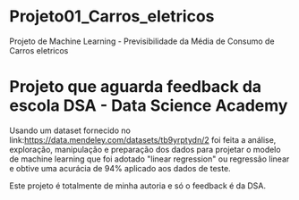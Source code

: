 # Projeto01_Carros_eletricos
Projeto de Machine Learning - Previsibilidade da Média de Consumo de Carros eletricos

# Projeto que aguarda feedback da escola DSA - Data Science Academy
Usando um dataset fornecido no link:https://data.mendeley.com/datasets/tb9yrptydn/2
foi feita a análise, exploração, manipulação e preparação dos dados para projetar o modelo de machine learning que foi adotado "linear regression" ou regressão linear e
obtive uma acurácia de 94% aplicado aos dados de teste. 

Este projeto é totalmente de minha autoria e só o feedback é da DSA. 
